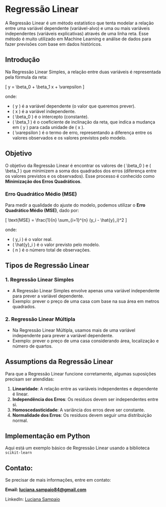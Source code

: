 # Regressão Linear

A Regressão Linear é um método estatístico que tenta modelar a relação entre uma variável dependente (variável-alvo) e uma ou mais variáveis independentes (variáveis explicativas) através de uma linha reta. Esse método é muito utilizado em Machine Learning e análise de dados para fazer previsões com base em dados históricos.

## Introdução

Na Regressão Linear Simples, a relação entre duas variáveis é representada pela fórmula da reta:

\[
y = \beta_0 + \beta_1 x + \varepsilon
\]

onde:
- \( y \) é a variável dependente (o valor que queremos prever).
- \( x \) é a variável independente.
- \( \beta_0 \) é o intercepto (constante).
- \( \beta_1 \) é o coeficiente de inclinação da reta, que indica a mudança em \( y \) para cada unidade de \( x \).
- \( \varepsilon \) é o termo de erro, representando a diferença entre os valores observados e os valores previstos pelo modelo.

## Objetivo

O objetivo da Regressão Linear é encontrar os valores de \( \beta_0 \) e \( \beta_1 \) que minimizem a soma dos quadrados dos erros (diferença entre os valores previstos e os observados). Esse processo é conhecido como **Minimização dos Erros Quadráticos**.

### Erro Quadrático Médio (MSE)

Para medir a qualidade do ajuste do modelo, podemos utilizar o **Erro Quadrático Médio (MSE)**, dado por:

\[
\text{MSE} = \frac{1}{n} \sum_{i=1}^{n} (y_i - \hat{y}_i)^2
\]

onde:
- \( y_i \) é o valor real.
- \( \hat{y}_i \) é o valor previsto pelo modelo.
- \( n \) é o número total de observações.

## Tipos de Regressão Linear

### 1. Regressão Linear Simples
   - A Regressão Linear Simples envolve apenas uma variável independente para prever a variável dependente.
   - Exemplo: prever o preço de uma casa com base na sua área em metros quadrados.

### 2. Regressão Linear Múltipla
   - Na Regressão Linear Múltipla, usamos mais de uma variável independente para prever a variável dependente.
   - Exemplo: prever o preço de uma casa considerando área, localização e número de quartos.

## Assumptions da Regressão Linear

Para que a Regressão Linear funcione corretamente, algumas suposições precisam ser atendidas:
1. **Linearidade**: A relação entre as variáveis independentes e dependente é linear.
2. **Independência dos Erros**: Os resíduos devem ser independentes entre si.
3. **Homoscedasticidade**: A variância dos erros deve ser constante.
4. **Normalidade dos Erros**: Os resíduos devem seguir uma distribuição normal.

## Implementação em Python

Aqui está um exemplo básico de Regressão Linear usando a biblioteca `scikit-learn`


## Contato:
Se precisar de mais informações, entre em contato:

**Email: luciana.sampaio84@gmail.com**

LinkedIn: [Luciana Sampaio ](https://www.linkedin.com/in/luciana-sampaio/)

